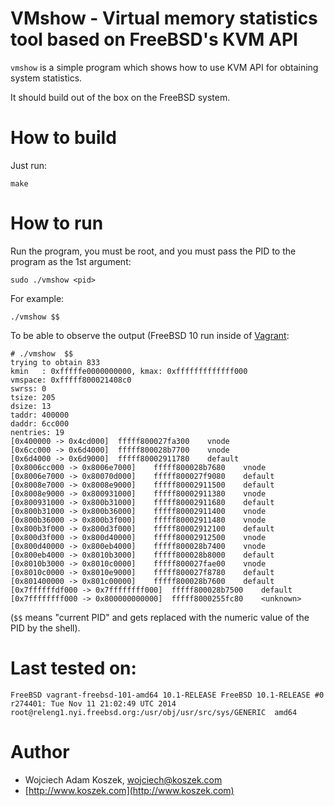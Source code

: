 VMshow - Virtual memory statistics tool based on FreeBSD's KVM API
======

`vmshow` is a simple program which shows how to use KVM API for obtaining
system statistics.

It should build out of the box on the FreeBSD system.

# How to build

Just run:

	make

# How to run

Run the program, you must be root, and you must pass the PID to the program
as the 1st argument:

	sudo ./vmshow <pid>

For example:

	./vmshow $$

To be able to observe the output (FreeBSD 10 run inside of
[Vagrant](http://www.vagrantup.com):

	# ./vmshow  $$
	trying to obtain 833
	kmin   : 0xfffffe0000000000, kmax: 0xfffffffffffff000
	vmspace: 0xfffff800021408c0
	swrss: 0
	tsize: 205
	dsize: 13
	taddr: 400000
	daddr: 6cc000
	nentries: 19
	[0x400000 -> 0x4cd000]	fffff800027fa300	vnode
	[0x6cc000 -> 0x6d4000]	fffff800028b7700	vnode
	[0x6d4000 -> 0x6d9000]	fffff80002911780	default
	[0x8006cc000 -> 0x8006e7000]	fffff800028b7680	vnode
	[0x8006e7000 -> 0x80070d000]	fffff800027f9080	default
	[0x8008e7000 -> 0x8008e9000]	fffff80002911500	default
	[0x8008e9000 -> 0x800931000]	fffff80002911380	vnode
	[0x800931000 -> 0x800b31000]	fffff80002911680	default
	[0x800b31000 -> 0x800b36000]	fffff80002911400	vnode
	[0x800b36000 -> 0x800b3f000]	fffff80002911480	vnode
	[0x800b3f000 -> 0x800d3f000]	fffff80002912100	default
	[0x800d3f000 -> 0x800d40000]	fffff80002912500	vnode
	[0x800d40000 -> 0x800eb4000]	fffff800028b7400	vnode
	[0x800eb4000 -> 0x8010b3000]	fffff800028b8000	default
	[0x8010b3000 -> 0x8010c0000]	fffff800027fae00	vnode
	[0x8010c0000 -> 0x8010e9000]	fffff800027f8780	default
	[0x801400000 -> 0x801c00000]	fffff800028b7600	default
	[0x7ffffffdf000 -> 0x7ffffffff000]	fffff800028b7500	default
	[0x7ffffffff000 -> 0x800000000000]	fffff8000255fc80	<unknown>

(`$$` means "current PID" and gets replaced with the numeric value of the
PID by the shell).

# Last tested on:

	FreeBSD vagrant-freebsd-101-amd64 10.1-RELEASE FreeBSD 10.1-RELEASE #0
	r274401: Tue Nov 11 21:02:49 UTC 2014
	root@releng1.nyi.freebsd.org:/usr/obj/usr/src/sys/GENERIC  amd64

# Author

- Wojciech Adam Koszek, [wojciech@koszek.com](mailto:wojciech@koszek.com)
- [http://www.koszek.com](http://www.koszek.com)
